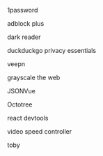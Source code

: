 1password

adblock plus

dark reader

duckduckgo privacy essentials

veepn

grayscale the web

JSONVue

Octotree

react devtools

video speed controller

toby
